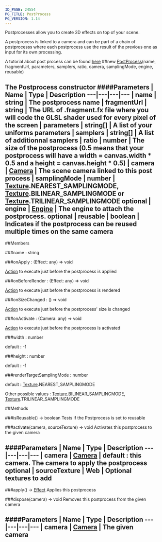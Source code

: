 ```yaml
---
ID_PAGE: 24554
PG_TITLE: PostProcess
PG_VERSION: 1.14
---
```


Postprocesses allow you to create 2D effects on top of your scene.

A postprocess is linked to a camera and can be part of a chain of postprocesss where each postprocess use the result of the previous one as input for its own processing.

A tutorial about post process can be found [here](https://github.com/BabylonJS/Babylon.js/wiki/How-to-use-postprocesses)
##new [PostProcess](/classes/PostProcess)(name, fragmentUrl, parameters, samplers, ratio, camera, samplingMode, engine, reusable)

The Postprocess constructor
####Parameters
 | Name | Type | Description
---|---|---|---
 | name | string | The postprocess name
 | fragmentUrl | string | The URL of .fragment.fx file where you will code the GLSL shader used for every pixel of the screen
 | parameters | string[] | A list of your uniforms parameters
 | samplers | string[] | A list of additionnal samplers
 | ratio | number | The size of the postprocess (0.5 means that your postprocess will have a width = canvas.width * 0.5 and a height = canvas.height * 0.5)
 | camera | [Camera](/classes/Camera) | The scene camera linked to this post process
 | samplingMode | number | [Texture](/classes/Texture).NEAREST_SAMPLINGMODE, [Texture](/classes/Texture).BILINEAR_SAMPLINGMODE or [Texture](/classes/Texture).TRILINEAR_SAMPLINGMODE
optional | engine | [Engine](/classes/Engine) | The engine to attach the postprocess.
optional | reusable | boolean | Indicates if the postprocess can be reused multiple times on the same camera
---

##Members

###name : string


###onApply : (Effect: any) =&gt; void

 [Action](/classes/Action) to execute just before the postprocess is applied

###onBeforeRender : (Effect: any) =&gt; void

 [Action](/classes/Action) to execute just before the postprocess is rendered

###onSizeChanged : () =&gt; void

 [Action](/classes/Action) to execute just before the postprocess' size is changed

###onActivate : (Camera: any) =&gt; void

 [Action](/classes/Action) to execute just before the postprocess is activated

###width : number


default : -1

###height : number


default : -1

###renderTargetSamplingMode : number


default : [Texture](/classes/Texture).NEAREST_SAMPLINGMODE

Other possible values : [Texture](/classes/Texture).BILINEAR_SAMPLINGMODE, [Texture](/classes/Texture).TRILINEAR_SAMPLINGMODE



##Methods

###isReusable() &rarr; boolean
Tests if the Postprocess is set to reusable


###activate(camera, sourceTexture) &rarr; void
Activates this postprocess to the given camera

####Parameters
 | Name | Type | Description
---|---|---|---
 | camera | [Camera](/classes/Camera) | default : this camera. The camera to apply the postprocess
optional | sourceTexture | Web | Optional textures to add
---

###apply() &rarr; [Effect](/classes/Effect)
Applies this postprocess


###dispose(camera) &rarr; void
Removes this postprocess from the given camera

####Parameters
 | Name | Type | Description
---|---|---|---
 | camera | [Camera](/classes/Camera) | The given camera
---
